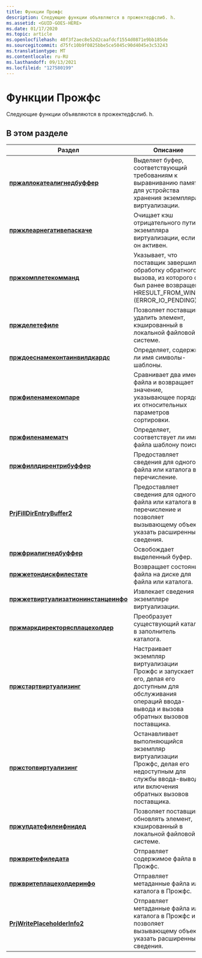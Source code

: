 ```yaml
---
title: Функции Прожфс
description: Следующие функции объявляются в прожектедфслиб. h.
ms.assetid: <GUID-GOES-HERE>
ms.date: 01/17/2020
ms.topic: article
ms.openlocfilehash: 40f3f2aec8e52d2caafdcf1554d0871e9bb185de
ms.sourcegitcommit: d75fc10b9f0825bbe5ce5045c90d4045e3c53243
ms.translationtype: MT
ms.contentlocale: ru-RU
ms.lasthandoff: 09/13/2021
ms.locfileid: "127580199"
---
```

# <a name="projfs-functions"></a>Функции Прожфс

Следующие функции объявляются в прожектедфслиб. h.

## <a name="in-this-section"></a>В этом разделе

| Раздел | Описание |
|-|-|
| [**пржаллокатеалигнедбуффер**](/windows/win32/api/projectedfslib/nf-projectedfslib-prjallocatealignedbuffer) | Выделяет буфер, соответствующий требованиям к выравниванию памяти для устройства хранения экземпляра виртуализации. |
| [**пржклеарнегативепаскаче**](/windows/win32/api/projectedfslib/nf-projectedfslib-prjclearnegativepathcache) | Очищает кэш отрицательного пути экземпляра виртуализации, если он активен. |
| [**пржкомплетекомманд**](/windows/win32/api/projectedfslib/nf-projectedfslib-prjcompletecommand) | Указывает, что поставщик завершил обработку обратного вызова, из которого он был ранее возвращен HRESULT_FROM_WIN32 (ERROR_IO_PENDING). |
| [**пржделетефиле**](/windows/win32/api/projectedfslib/nf-projectedfslib-prjdeletefile) | Позволяет поставщику удалить элемент, кэшированный в локальной файловой системе. |
| [**прждоеснамеконтаинвилдкардс**](/windows/win32/api/projectedfslib/nf-projectedfslib-prjdoesnamecontainwildcards) | Определяет, содержит ли имя символы-шаблоны. |
| [**пржфиленамекомпаре**](/windows/win32/api/projectedfslib/nf-projectedfslib-prjfilenamecompare) | Сравнивает два имени файла и возвращает значение, указывающее порядок их относительных параметров сортировки. |
| [**пржфиленамематч**](/windows/win32/api/projectedfslib/nf-projectedfslib-prjfilenamematch) | Определяет, соответствует ли имя файла шаблону поиска. |
| [**пржфиллдирентрибуффер**](/windows/win32/api/projectedfslib/nf-projectedfslib-prjfilldirentrybuffer) | Предоставляет сведения для одного файла или каталога в перечисление. |
| [**PrjFillDirEntryBuffer2**](/windows/win32/api/projectedfslib/nf-projectedfslib-prjfilldirentrybuffer2) | Предоставляет сведения для одного файла или каталога в перечисление и позволяет вызывающему объекту указать расширенные сведения. |
| [**пржфриалигнедбуффер**](/windows/win32/api/projectedfslib/nf-projectedfslib-prjfreealignedbuffer) | Освобождает выделенный буфер. |
| [**пржжетондискфилестате**](/windows/win32/api/projectedfslib/nf-projectedfslib-prjgetondiskfilestate) | Возвращает состояние файла на диске для файла или каталога. |
| [**пржжетвиртуализатионинстанцеинфо**](/windows/win32/api/projectedfslib/nf-projectedfslib-prjgetvirtualizationinstanceinfo) | Извлекает сведения об экземпляре виртуализации. |
| [**пржмаркдиректорясплацехолдер**](/windows/win32/api/projectedfslib/nf-projectedfslib-prjmarkdirectoryasplaceholder) | Преобразует существующий каталог в заполнитель каталога. |
| [**пржстартвиртуализинг**](/windows/win32/api/projectedfslib/nf-projectedfslib-prjstartvirtualizing) | Настраивает экземпляр виртуализации Прожфс и запускает его, делая его доступным для обслуживания операций ввода-вывода и вызова обратных вызовов поставщика. |
| [**пржстопвиртуализинг**](/windows/win32/api/projectedfslib/nf-projectedfslib-prjstopvirtualizing) | Останавливает выполняющийся экземпляр виртуализации Прожфс, делая его недоступным для службы ввода-вывода или включения обратных вызовов поставщика. |
| [**пржупдатефилеифнидед**](/windows/win32/api/projectedfslib/nf-projectedfslib-prjupdatefileifneeded) | Позволяет поставщику обновлять элемент, кэшированный в локальной файловой системе. |
| [**пржвритефиледата**](/windows/win32/api/projectedfslib/nf-projectedfslib-prjwritefiledata) | Отправляет содержимое файла в Прожфс. |
| [**пржвритеплацехолдеринфо**](/windows/win32/api/projectedfslib/nf-projectedfslib-prjwriteplaceholderinfo) | Отправляет метаданные файла или каталога в Прожфс. |
| [**PrjWritePlaceholderInfo2**](/windows/win32/api/projectedfslib/nf-projectedfslib-prjwriteplaceholderinfo2) | Отправляет метаданные файла или каталога в Прожфс и позволяет вызывающему объекту указать расширенные сведения. |
